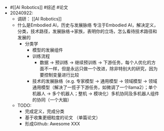 - #[[AI Robotics]] #综述 #论文
- 20240922:
	- 调研： [[AI Robotics]]
	- 什么是Embodied AI，历史与发展脉络
	  专注于Embodied AI，解决定义，分类，技术路径，发展脉络->家族，表明你的立场，怎么看待技术路径和发展的
		- 分类学
			- 模型的发展组件
			- 训练流程
				- 数据 -> 预训练 -> 继续预训练 -> 下游任务，每个人优化的方面不一样，但是永远只做一个改进，除非特别大的研究，因为要控制变量进行比较
			- 技术的发展脉络（e.g. 专家模型 -> 通用模型 -> 领域模型 -> 领域通用模型（解决了一揽子下游任务，如微调了一个llama2）；单个机器人 -> 多个机器人；整机 -> 模块化）多机协同及多机器人组件的协同（一个大脑）
	- TODO:
		- 完成定义，完成分类
		- 基于收集更细粒度的论文 （单篇论文）
		- 形成Github: Awesome XXX